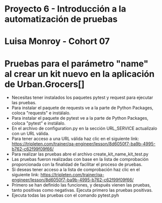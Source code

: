 # Proyecto 6 - Introducción a la automatización de pruebas
# Luisa Monroy - Cohort 07

# Pruebas para el parámetro "name" al crear un kit nuevo en la aplicación de Urban.Grocers[]
- Necesitas tener instalados los paquetes pytest y request para ejecutar las pruebas.
- Para instalar el paquete de requests ve a la parte de Python Packages, coloca "requests" e instálalo.
- Para instalar el paquete de pytest ve a la parte de Python Packages, coloca "pytest" e instálalo.
- En el archivo de configuration.py en la sección URL_SERVICE actualízalo con un URL válida.
- Para tener acceso a una URL válida haz clic en el siguiente link: https://tripleten.com/trainer/qa-engineer/lesson/8d6050f7-ba9b-4995-b762-c62f99f09f66/
- Para realizar las pruebas abre el archivo create_kit_name_kit_test.py
- Las pruebas fueron realizadas con base en la lista de comprobación proporcionada con la finalidad de facilitar el proceso de pruebas.
- Si deseas tener acceso a la lista de comprobación haz clic en el siguiente link: https://tripleten.com/trainer/qa-engineer/lesson/8d6050f7-ba9b-4995-b762-c62f99f09f66/
- Primero se han definido las funciones, y después vienen las pruebas, tanto positivas como negativas. Ejecuta primero las pruebas positivas.
- Ejecuta todas las pruebas con el comando pytest.pyh
